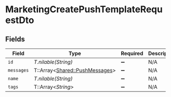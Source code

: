 # MarketingCreatePushTemplateRequestDto


## Fields

| Field                                                                 | Type                                                                  | Required                                                              | Description                                                           |
| --------------------------------------------------------------------- | --------------------------------------------------------------------- | --------------------------------------------------------------------- | --------------------------------------------------------------------- |
| `id`                                                                  | *T.nilable(String)*                                                   | :heavy_minus_sign:                                                    | N/A                                                                   |
| `messages`                                                            | T::Array<[Shared::PushMessages](../../models/shared/pushmessages.md)> | :heavy_minus_sign:                                                    | N/A                                                                   |
| `name`                                                                | *T.nilable(String)*                                                   | :heavy_minus_sign:                                                    | N/A                                                                   |
| `tags`                                                                | T::Array<*String*>                                                    | :heavy_minus_sign:                                                    | N/A                                                                   |